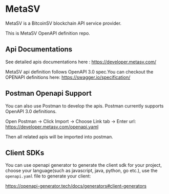 # MetaSV

MetaSV is a BitcoinSV blockchain API service provider.

This is MetaSV OpenAPI definition repo.

## Api Documentations

See detailed apis documentations here : https://developer.metasv.com/

MetaSV api definition follows OpenAPI 3.0 spec.You can checkout the OPENAPI definitions here: https://swagger.io/specification/

## Postman Openapi Support

You can also use Postman to develop the apis. Postman currently supports OpenAPI 3.0 definitions.

Open Postman -> Click Import -> Choose Link tab -> Enter url: https://developer.metasv.com/openapi.yaml

Then all related apis will be imported into postman.

## Client SDKs

You can use openapi generator to generate the client sdk for your project, choose your language(such as javascript, java, python, go etc.), use the `openapi.yaml` file to generate your client:

https://openapi-generator.tech/docs/generators#client-generators

